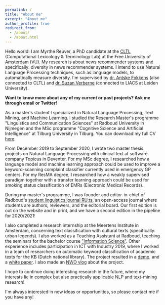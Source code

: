```yaml
---
permalink: /
title: "About me"
excerpt: "About me"
author_profile: true
redirect_from: 
  - /about/
  - /about.html
---
```

Hello world! I am Myrthe Reuver, a PhD candidate at the [CLTL](http://www.cltl.nl/) (Computational Lexicology & Terminology Lab) at the Free University of Amsterdam (VU). My research is about news recommender systems and specifically: diversity in news recommender systems. I intend to use Natural Language Processing techniques, such as language models, to automatically measure diversity. I'm supervised by [dr. Antske Fokkens](http://wordpress.let.vupr.nl/antske/) (also connected to CLTL) and [dr. Suzan Verberne](http://liacs.leidenuniv.nl/~verbernes/) (connected to LIACS at Leiden University).

**Want to know more about any of my current or past projects? Ask me through email or Twitter!**

As a master's student I specialized in Natural Language Processing, Text Mining, and Machine Learning. I studied the Research Master's programme "Linguistics and Communication Sciences" at Radboud University in Nijmegen and the MSc programme "Cognitive Science and Artificial Intelligence" at Tilburg University in Tilburg. You can download my full CV [here](/Reuver_CV_2021.pdf). 

From December 2019 to September 2020, I wrote two master thesis projects on Natural Language Processing with clinical text at software company Topicus in Deventer. For my MSc degree, I researched how a language model and machine learning approach could be used to improve a keyword-scanning complaint classifier currently used in emergency GP centers. For my ResMA degree, I researched how a weakly supervised paradigm together with a transfer learning approach could be used for smoking status classification of EMRs (Electronic Medical Records).

During my master's programme, I was founder and editor-in-chief of Radboud's [student linguistics journal RU:ts](http://ruts-journal.ruhosting.nl/), an open-access journal where students are authors, reviewers, and the editorial board. Our first edition is out on the website and in print, and we have a second edition in the pipeline for 2020/2021!

I also completed a research internship at the Meertens Institute in Amsterdam, concerning text classification with cultural texts (specifically: urban legends). I also worked as a Teaching Assistant at Radboud, teaching the seminars for the bachelor course ["Information Science"](https://www.ru.nl/courseguides/arts/courses/ba/ibc/b1/let-ciwb158-ibc/). Other experience includes participation in ICT with Industry 2019, where I worked in a team of researchers on automatic keyword classification of academic texts for the KB (Dutch national library). The project resulted in a [demo](https://lab.kb.nl/tool/brinkeys-tool), and a [white paper](https://www.kb.nl/sites/default/files/docs/kb_whitepaper_exploring_possibilities_automated_generation_of_metadata_eng_online.pdf). I also made an [NWO vlog](https://www.youtube.com/watch?v=-m92LxE5hQ4) about the project.

I hope to continue doing interesting research in the future, where my interests lie in complex but also practically applicable NLP and text-mining research! 

I'm always interested in new ideas or opportunities, so please contact me if you have any!

<!---This internship led to a [conference presentation at DHBenelux 2019](http://2019.dhbenelux.org/wp-content/uploads/sites/13/2019/08/DH_Benelux_2019_paper_69.pdf) in september 2019, [a popular science article](https://www.neerlandistiek.nl/2019/10/hoe-een-computer-broodjeaapverhalen-leert-categoriseren/) in Dutch in the online journal Vertelcultuur, an interactive [demo of my model](https://myrthereuver.github.io/UrbanLegendCategorizer/), and a [poster presentation](https://twitter.com/rehtrym/status/1222893742345949186/photo/1) at CLIN30 (Computational Linguistics in the Netherlands) in january 2020.-->



